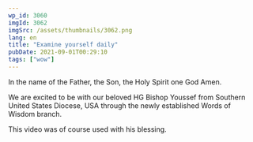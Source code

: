 ```yaml
---
wp_id: 3060
imgId: 3062
imgSrc: /assets/thumbnails/3062.png
lang: en
title: "Examine yourself daily"
pubDate: 2021-09-01T00:29:10
tags: ["wow"]
---
```


<!-- page: 6 -->

<p>In the name of the Father, the Son, the Holy Spirit one God Amen.</p>
<p>We are excited to be with our beloved HG Bishop Youssef from Southern United States Diocese, USA through the newly established Words of Wisdom branch.</p>
<p>This video was of course used with his blessing.</p>
<p>&nbsp;</p>
